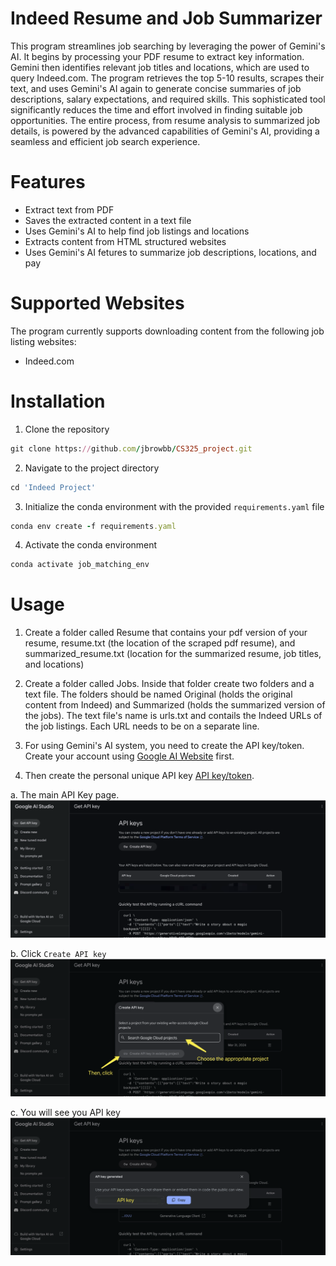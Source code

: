 # Indeed Resume and Job Summarizer
This program streamlines job searching by leveraging the power of Gemini's AI. It begins by processing your PDF resume to extract key information. Gemini then identifies relevant job titles and locations, which are used to query Indeed.com. The program retrieves the top 5-10 results, scrapes their text, and uses Gemini's AI again to generate concise summaries of job descriptions, salary expectations, and required skills. This sophisticated tool significantly reduces the time and effort involved in finding suitable job opportunities. The entire process, from resume analysis to summarized job details, is powered by the advanced capabilities of Gemini's AI, providing a seamless and efficient job search experience.

# Features
* Extract text from PDF
* Saves the extracted content in a text file
* Uses Gemini's AI to help find job listings and locations
* Extracts content from HTML structured websites
* Uses Gemini's AI fetures to summarize job descriptions, locations, and pay

# Supported Websites
The program currently supports downloading content from the following job listing websites:

* Indeed.com

# Installation

1. Clone the repository
```ruby
git clone https://github.com/jbrowbb/CS325_project.git
```

2. Navigate to the project directory
```ruby
cd 'Indeed Project'
```

3. Initialize the conda environment with the provided `requirements.yaml` file
```ruby
conda env create -f requirements.yaml
```

4. Activate the conda environment
```ruby
conda activate job_matching_env
```

# Usage
1. Create a folder called Resume that contains your pdf version of your resume, resume.txt (the location of the scraped pdf resume), and summarized_resume.txt (location for the summarized resume, job titles, and locations)

2. Create a folder called Jobs. Inside that folder create two folders and a text file. The folders should be named Original (holds the original content from Indeed) and Summarized (holds the summarized version of the jobs). The text file's name is urls.txt and contails the Indeed URLs of the job listings. Each URL needs to be on a separate line.

3. For using Gemini's AI system, you need to create the API key/token. Create your account using [Google AI Website](https://ai.google.dev/) first.

4. Then create the personal unique API key [API key/token](https://aistudio.googl.com/app/apikey).

a. The main API Key page.
    ![step1](images/step1.png)

b. Click `Create API key`
    ![step2](images/step2.png)

c. You will see you API key
    ![step3](images/step3.png)